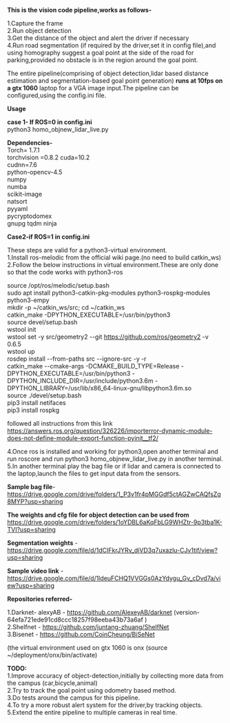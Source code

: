 
**This is the vision code pipeline,works as follows-**

1.Capture the frame <br />
2.Run object detection <br />
3.Get the distance of the object and alert the driver if necessary <br />
4.Run road segmentation (if required by the driver,set it in config file),and using homography suggest a goal point at the side of the road for parking,provided no obstacle is in the region around the goal point. <br />

The entire pipeline(comprising of object detection,lidar based distance estimation and segmentation-based goal point generation) **runs at 10fps on a gtx 1060** laptop for a VGA image input.The pipeline can be configured,using the config.ini file. <br />

**Usage**

**case 1- If ROS=0 in config.ini** <br />
python3 homo_objnew_lidar_live.py <br />

**Dependencies-** <br />
Torch= 1.7.1 <br />
torchvision =0.8.2
cuda=10.2 <br />
cudnn=7.6 <br />
python-opencv-4.5 <br />
numpy <br />
numba <br />
scikit-image <br />
natsort <br />
pyyaml <br />
pycryptodomex <br />
gnupg
tqdm
ninja

**Case2-if ROS=1 in config.ini**

These steps are valid for a python3-virtual environment. <br />
1.Install ros-melodic from the official wiki page.(no need to build catkin_ws) <br />
2.Follow the below instructions in virtual environment.These are only done so that the code works with python3-ros <br />

source /opt/ros/melodic/setup.bash  
sudo apt install python3-catkin-pkg-modules python3-rospkg-modules python3-empy <br />
mkdir -p ~/catkin_ws/src; cd ~/catkin_ws <br />
catkin_make -DPYTHON_EXECUTABLE=/usr/bin/python3 <br />
source devel/setup.bash <br />
wstool init <br />
wstool set -y src/geometry2 --git https://github.com/ros/geometry2 -v 0.6.5 <br />
wstool up <br />
rosdep install --from-paths src --ignore-src -y -r <br />
catkin_make --cmake-args -DCMAKE_BUILD_TYPE=Release -DPYTHON_EXECUTABLE=/usr/bin/python3 -DPYTHON_INCLUDE_DIR=/usr/include/python3.6m -DPYTHON_LIBRARY=/usr/lib/x86_64-linux-gnu/libpython3.6m.so <br />
source ./devel/setup.bash <br />
pip3 install netifaces <br />
pip3 install rospkg <br />

followed all instructions from this link https://answers.ros.org/question/326226/importerror-dynamic-module-does-not-define-module-export-function-pyinit__tf2/

4.Once ros is installed and working for python3,open another terminal and run roscore and run python3 homo_objnew_lidar_live.py in another terminal. <br />
5.In another terminal play the bag file or if lidar and camera is connected to the laptop,launch the files to get input data from the sensors.<br />

**Sample bag file**- https://drive.google.com/drive/folders/1_P3v1fr4pMGGdf5ctAGZwCAQfsZq8MYP?usp=sharing

**The weights and cfg file for object detection can be used from** https://drive.google.com/drive/folders/1oYDBL6aKqFbLG9WHZtr-9p3tba1K-TVI?usp=sharing

**Segmentation weights** - https://drive.google.com/file/d/1dCIFkrJYRv_diVD3q7uxazlu-CJv1tif/view?usp=sharing

**Sample video link** -https://drive.google.com/file/d/1ldeuFCHQ1VVGGs0AzYdygu_Gv_cDvd7a/view?usp=sharing

**Repositories referred-** <br />

1.Darknet- alexyAB - https://github.com/AlexeyAB/darknet (version- 64efa721ede91cd8ccc18257f98eeba43b73a6af ) <br />
2.Shelfnet - https://github.com/juntang-zhuang/ShelfNet <br />
3.Bisenet - https://github.com/CoinCheung/BiSeNet <br />

(the virtual environment used on gtx 1060 is onx (source ~/deployment/onx/bin/activate) <br />

**TODO:** <br />
1.Improve accuracy of object-detection,initially by collecting more data from the campus (car,bicycle,animal) <br />
2.Try to track the goal point using odometry based method. <br />
3.Do tests around the campus for this pipeline. <br />
4.To try a more robust alert system for the driver,by tracking objects. <br />
5.Extend the entire pipeline to multiple cameras in real time.<br />
